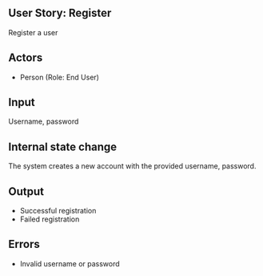 ## User Story: Register
Register a user

## Actors
* Person (Role: End User)

## Input
Username, password

## Internal state change
The system creates a new account with the provided username, password.

## Output
* Successful registration
* Failed registration

## Errors
* Invalid username or password
